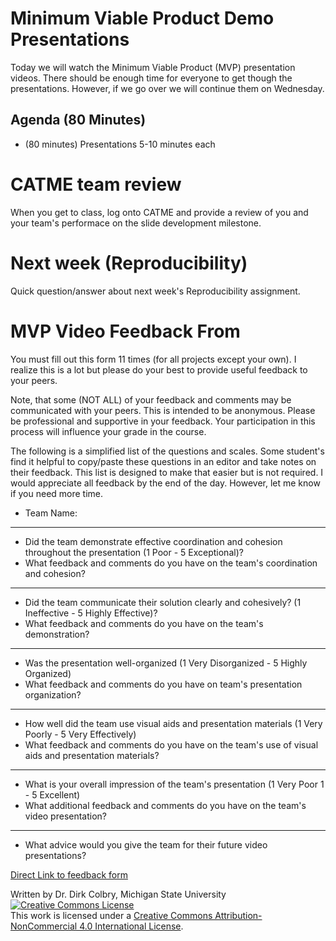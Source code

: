 # Minimum Viable Product Demo Presentations


Today we will watch the Minimum Viable Product (MVP) presentation videos.  There should be enough time for everyone to get though the presentations. However, if we go over we will continue them on Wednesday.

## Agenda (80 Minutes)

- (80 minutes) Presentations 5-10 minutes each


# CATME team review

When you get to class, log onto CATME and provide a review of you and your team's performace on the slide development milestone.

# Next week (Reproducibility)

Quick question/answer about next week's Reproducibility assignment.


# MVP Video Feedback From

You must fill out this form 11 times (for all projects except your own).  I realize this is a lot but please do your best to provide useful feedback to your peers. 

Note, that some (NOT ALL) of your feedback and comments may be communicated with your peers.  This is intended to be anonymous. Please be professional and supportive in your feedback. Your participation in this process will influence your grade in the course. 

The following is a simplified list of the questions and scales.  Some student's find it helpful to copy/paste these questions in an editor and take notes on their feedback.  This list is designed to make that easier but is not required.  I would appreciate all feedback by the end of the day. However, let me know if you need more time.   

* Team Name:
---
* Did the team demonstrate effective coordination and cohesion throughout the presentation (1 Poor - 5 Exceptional)?
* What feedback and comments do you have on the team's coordination and cohesion?
----
* Did the team communicate their solution clearly and cohesively? (1 Ineffective - 5 Highly Effective)?
* What feedback and comments do you have on the team's demonstration?
----
* Was the presentation well-organized (1 Very Disorganized - 5 Highly Organized)
* What feedback and comments do you have on team's presentation organization?
----
* How well did the team use visual aids and presentation materials (1 Very Poorly - 5 Very Effectively)
* What feedback and comments do you have on the team's use of visual aids and presentation materials?
----
* What is your overall impression of the team's presentation (1 Very Poor
1 - 5 Excellent)
* What additional feedback and comments do you have on the team's video presentation?
----
* What advice would you give the team for their future video presentations? 


[Direct Link to feedback form](https://docs.google.com/forms/d/e/1FAIpQLScg8XQDaTkxtvjtoO4TmHMjdUW1hnBZQFAJHCIn_WKbl08ZVw/viewform)

Written by Dr. Dirk Colbry, Michigan State University
<a rel="license" href="http://creativecommons.org/licenses/by-nc/4.0/"><img alt="Creative Commons License" style="border-width:0" src="https://i.creativecommons.org/l/by-nc/4.0/88x31.png" /></a><br />This work is licensed under a <a rel="license" href="http://creativecommons.org/licenses/by-nc/4.0/">Creative Commons Attribution-NonCommercial 4.0 International License</a>.
